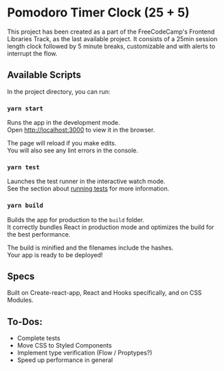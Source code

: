 # Pomodoro Timer Clock (25 + 5)

This project has been created as a part of the FreeCodeCamp's Frontend Libraries Track, as the last available project. It consists of a 25min session length clock followed by 5 minute breaks, customizable and with alerts to interrupt the flow.

## Available Scripts

In the project directory, you can run:

### `yarn start`

Runs the app in the development mode.\
Open [http://localhost:3000](http://localhost:3000) to view it in the browser.

The page will reload if you make edits.\
You will also see any lint errors in the console.

### `yarn test`

Launches the test runner in the interactive watch mode.\
See the section about [running tests](https://facebook.github.io/create-react-app/docs/running-tests) for more
information.

### `yarn build`

Builds the app for production to the `build` folder.\
It correctly bundles React in production mode and optimizes the build for the best performance.

The build is minified and the filenames include the hashes.\
Your app is ready to be deployed!

## Specs

Built on Create-react-app, React and Hooks specifically, and on CSS Modules.

## To-Dos:

- Complete tests
- Move CSS to Styled Components
- Implement type verification (Flow / Proptypes?)
- Speed up performance in general